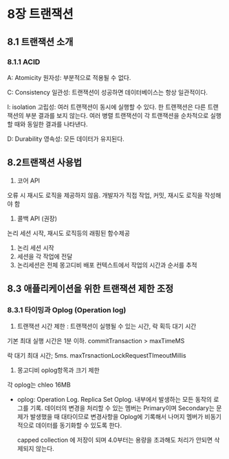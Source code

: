 # 8장 트랜잭션

## 8.1 트랜잭션 소개

### 8.1.1 ACID

A: Atomicity 원자성: 부분적으로 적용될 수 없다.

C: Consistency 일관성: 트랜잭션이 성공하면 데이터베이스는 항상 일관적이다.

I: isolation 고립성: 여러 트랜잭션이 동시에 실행할 수 있다. 한 트랜잭션은 다른 트랜잭션의 부분 결과를 보지 않는다. 여러 병렬 트랜잭션이 각 트랜잭션을 순차적으로 실행할 때와 동일한 결과를 나타낸다.

D: Durability 영속성: 모든 데이터가 유지된다.

## 8.2트랜잭션 사용법

1.  코어 API 

오류 시 재시도 로직을 제공하지 않음. 개발자가 직접 작업, 커밋, 재시도 로직을 작성해야 함 

1. 콜백 API (권장)

논리 세션 시작, 재시도 로직등의 래핑된 함수제공 

1. 논리 세션 시작
2. 세션을 각 작업에 전달 
3. 논리세션은 전체 몽고디비 배포 컨텍스트에서 작업의 시간과 순서를 추적 

## 8.3 애플리케이션을 위한 트랜잭션 제한 조정

### 8.3.1 타이밍과 Oplog (Operation log)

1. 트랜잭션 시간 제한 : 트랜잭션이 실행될 수 있는 시간, 락 획득 대기 시간

기본 최대 실행 시간은 1분 이하. commitTransaction > maxTimeMS 

락 대기 최대 시간; 5ms. maxTrsnactionLockRequestTImeoutMillis 

1. 몽고디비 oplog항목과 크기 제한 

각 oplog는 chleo 16MB

- oplog: Operation Log. Replica Set Oplog. 내부에서 발생하는 모든 동작의 로그를 기록. 데이터의 변경을 처리할 수 있는 멤버는 Primary이며 Secondary는 문제가 발생했을 때 대타이므로 변경사항을 Oplog에 기록해서 나머지 멤버가 비동기적으로 데이터를 동기화할 수 있도록 한다.
    
    capped collection 에 저장이 되며 4.0부터는 용량을 초과해도 처리가 안되면 삭제되지 않는다.
